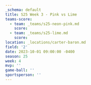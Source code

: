 ```yaml
---
_schema: default
title: S25 Week 3 - Pink vs Lime
teams-score:
  - team: _teams/s25-neon-pink.md
    score:
  - team: _teams/s25-lime.md
    score:
location: _locations/carter-baron.md
field: '2'
date: 2023-10-01 09:00:00 -0400
season: 25
week: 4
mvp: ''
game-ball: ''
sportsperson: ''
---
```

